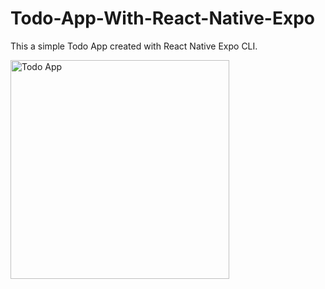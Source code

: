 # Todo-App-With-React-Native-Expo

This a simple Todo App created with React Native Expo CLI.

<img src="https://www.linkpicture.com/q/Screenshot_20201201-100332.png" width="350" alt="Todo App" />

